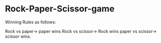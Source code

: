 # Rock-Paper-Scissor-game
Winning Rules as follows:

Rock vs paper-> paper wins
Rock vs scissor-> Rock wins
paper vs scissor-> scissor wins.
